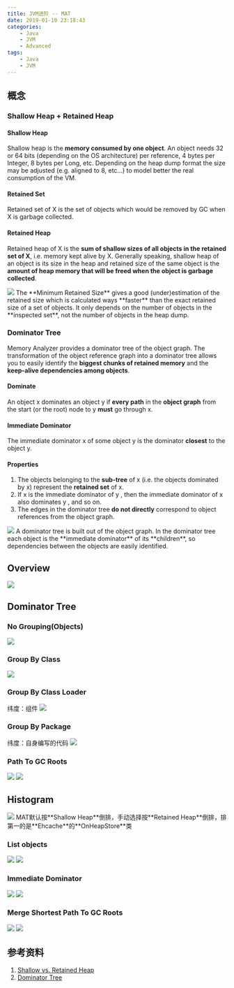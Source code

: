 ```yaml
---
title: JVM进阶 -- MAT
date: 2019-01-10 23:18:43
categories:
    - Java
    - JVM
    - Advanced
tags:
    - Java
    - JVM
---
```


## 概念

### Shallow Heap + Retained Heap

#### Shallow Heap
Shallow heap is the **memory consumed by one object**. An object needs 32 or 64 bits (depending on the OS architecture) per reference, 4 bytes per Integer, 8 bytes per Long, etc. Depending on the heap dump format the size may be adjusted (e.g. aligned to 8, etc...) to model better the real consumption of the VM.

#### Retained Set
Retained set of X is the set of objects which would be removed by GC when X is garbage collected.

#### Retained Heap
Retained heap of X is the **sum of shallow sizes of all objects in the retained set of X**, i.e. memory kept alive by X.
Generally speaking, shallow heap of an object is its size in the heap and retained size of the same object is the **amount of heap memory that will be freed when the object is garbage collected**.

<!-- more -->

<img src="https://jvm-1253868755.cos.ap-guangzhou.myqcloud.com/advanced/jvm-advanced-mat-shallow-retained.png" />
The **Minimum Retained Size** gives a good (under)estimation of the retained size which is calculated ways **faster** than the exact retained size of a set of objects. It only depends on the number of objects in the **inspected set**, not the number of objects in the heap dump.

### Dominator Tree
Memory Analyzer provides a dominator tree of the object graph. The transformation of the object reference graph into a dominator tree allows you to easily identify the **biggest chunks of retained memory** and the **keep-alive dependencies among objects**.

#### Dominate
An object x dominates an object y if **every path** in the **object graph** from the start (or the root) node to y **must** go through x.

#### Immediate Dominator
The immediate dominator x of some object y is the dominator **closest** to the object y.

#### Properties
1. The objects belonging to the **sub-tree** of x (i.e. the objects dominated by x) represent the **retained set** of x.
2. If x is the immediate dominator of y , then the immediate dominator of x also dominates y , and so on.
3. The edges in the dominator tree **do not directly** correspond to object references from the object graph.

<img src="https://jvm-1253868755.cos.ap-guangzhou.myqcloud.com/advanced/jvm-advanced-mat-dominator-tree.png" />
A dominator tree is built out of the object graph. In the dominator tree each object is the **immediate dominator** of its **children**, so dependencies between the objects are easily identified.

## Overview
<img src="https://jvm-1253868755.cos.ap-guangzhou.myqcloud.com/advanced/jvm-advanced-mat-overview.png" />

## Dominator Tree

### No Grouping(Objects)
<img src="https://jvm-1253868755.cos.ap-guangzhou.myqcloud.com/advanced/jvm-advanced-mat-dominator-tree-object.png" />

### Group By Class
<img src="https://jvm-1253868755.cos.ap-guangzhou.myqcloud.com/advanced/jvm-advanced-mat-dominator-tree-class.png" />

### Group By Class Loader
纬度：组件
<img src="https://jvm-1253868755.cos.ap-guangzhou.myqcloud.com/advanced/jvm-advanced-mat-dominator-tree-classloader.png" />

### Group By Package
纬度：自身编写的代码
<img src="https://jvm-1253868755.cos.ap-guangzhou.myqcloud.com/advanced/jvm-advanced-mat-dominator-tree-package.png" />

### Path To GC Roots
<img src="https://jvm-1253868755.cos.ap-guangzhou.myqcloud.com/advanced/jvm-advanced-mat-dominator-tree-path-to-root.png" />
<img src="https://jvm-1253868755.cos.ap-guangzhou.myqcloud.com/advanced/jvm-advanced-mat-dominator-tree-path-to-root-1.png" />


## Histogram
<img src="https://jvm-1253868755.cos.ap-guangzhou.myqcloud.com/advanced/jvm-advanced-mat-histogram.png" />
MAT默认按**Shallow Heap**倒排，手动选择按**Retained Heap**倒排，排第一的是**Ehcache**的**OnHeapStore**类

### List objects
<img src="https://jvm-1253868755.cos.ap-guangzhou.myqcloud.com/advanced/jvm-advanced-mat-histogram-object-incoming-ref.png" />
<img src="https://jvm-1253868755.cos.ap-guangzhou.myqcloud.com/advanced/jvm-advanced-mat-histogram-object-incoming-ref-1.png" />

### Immediate Dominator
<img src="https://jvm-1253868755.cos.ap-guangzhou.myqcloud.com/advanced/jvm-advanced-mat-histogram-immediate-dominator.png" />
<img src="https://jvm-1253868755.cos.ap-guangzhou.myqcloud.com/advanced/jvm-advanced-mat-histogram-immediate-dominator-1.png" />

### Merge Shortest Path To GC Roots
<img src="https://jvm-1253868755.cos.ap-guangzhou.myqcloud.com/advanced/jvm-advanced-mat-histogram-path-to-root.png" />
<img src="https://jvm-1253868755.cos.ap-guangzhou.myqcloud.com/advanced/jvm-advanced-mat-histogram-path-to-root-1.png" />


## 参考资料
1. [Shallow vs. Retained Heap](https://help.eclipse.org/neon/index.jsp?topic=%2Forg.eclipse.mat.ui.help%2Fconcepts%2Fshallowretainedheap.html)
2. [Dominator Tree](https://help.eclipse.org/neon/index.jsp?topic=%2Forg.eclipse.mat.ui.help%2Fconcepts%2Fdominatortree.html)

<!-- indicate-the-source -->
